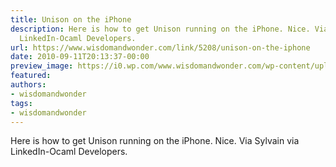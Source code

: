 ```yaml
---
title: Unison on the iPhone
description: Here is how to get Unison running on the iPhone. Nice. Via Sylvain via
  LinkedIn-Ocaml Developers.
url: https://www.wisdomandwonder.com/link/5208/unison-on-the-iphone
date: 2010-09-11T20:13:37-00:00
preview_image: https://i0.wp.com/www.wisdomandwonder.com/wp-content/uploads/2019/03/cropped-WisdomAndWonderLogoFavicon-2-1.png?fit=512%2C512&ssl=1
featured:
authors:
- wisdomandwonder
tags:
- wisdomandwonder
---
```


Here is how to get Unison running on the iPhone. Nice. Via Sylvain via LinkedIn-Ocaml Developers.
